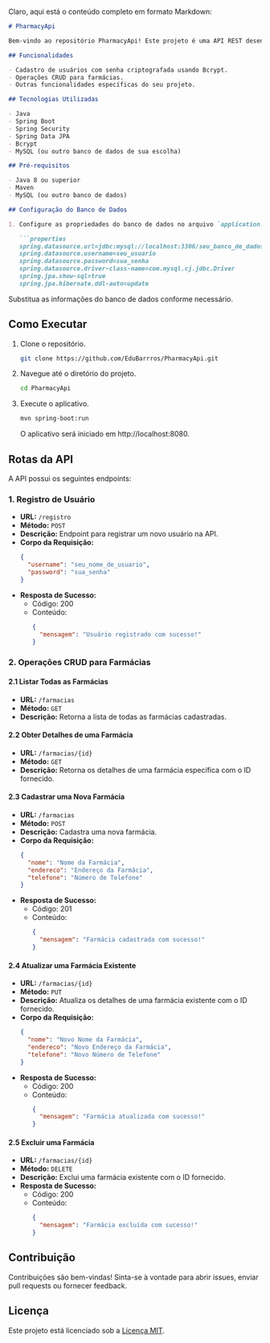 Claro, aqui está o conteúdo completo em formato Markdown:

```markdown
# PharmacyApi

Bem-vindo ao repositório PharmacyApi! Este projeto é uma API REST desenvolvida com Spring Boot para gerenciar informações de farmácias.

## Funcionalidades

- Cadastro de usuários com senha criptografada usando Bcrypt.
- Operações CRUD para farmácias.
- Outras funcionalidades específicas do seu projeto.

## Tecnologias Utilizadas

- Java
- Spring Boot
- Spring Security
- Spring Data JPA
- Bcrypt
- MySQL (ou outro banco de dados de sua escolha)

## Pré-requisitos

- Java 8 ou superior
- Maven
- MySQL (ou outro banco de dados)

## Configuração do Banco de Dados

1. Configure as propriedades do banco de dados no arquivo `application.properties`.

   ```properties
   spring.datasource.url=jdbc:mysql://localhost:3306/seu_banco_de_dados
   spring.datasource.username=seu_usuario
   spring.datasource.password=sua_senha
   spring.datasource.driver-class-name=com.mysql.cj.jdbc.Driver
   spring.jpa.show-sql=true
   spring.jpa.hibernate.ddl-auto=update
   ```

   Substitua as informações do banco de dados conforme necessário.

## Como Executar

1. Clone o repositório.

   ```bash
   git clone https://github.com/EduBarrros/PharmacyApi.git
   ```

2. Navegue até o diretório do projeto.

   ```bash
   cd PharmacyApi
   ```

3. Execute o aplicativo.

   ```bash
   mvn spring-boot:run
   ```

   O aplicativo será iniciado em http://localhost:8080.

## Rotas da API

A API possui os seguintes endpoints:

### 1. Registro de Usuário

- **URL:** `/registro`
- **Método:** `POST`
- **Descrição:** Endpoint para registrar um novo usuário na API.
- **Corpo da Requisição:**
  ```json
  {
    "username": "seu_nome_de_usuario",
    "password": "sua_senha"
  }
  ```
- **Resposta de Sucesso:**
  - Código: 200
  - Conteúdo:
    ```json
    {
      "mensagem": "Usuário registrado com sucesso!"
    }
    ```

### 2. Operações CRUD para Farmácias

#### 2.1 Listar Todas as Farmácias

- **URL:** `/farmacias`
- **Método:** `GET`
- **Descrição:** Retorna a lista de todas as farmácias cadastradas.

#### 2.2 Obter Detalhes de uma Farmácia

- **URL:** `/farmacias/{id}`
- **Método:** `GET`
- **Descrição:** Retorna os detalhes de uma farmácia específica com o ID fornecido.

#### 2.3 Cadastrar uma Nova Farmácia

- **URL:** `/farmacias`
- **Método:** `POST`
- **Descrição:** Cadastra uma nova farmácia.
- **Corpo da Requisição:**
  ```json
  {
    "nome": "Nome da Farmácia",
    "endereco": "Endereço da Farmácia",
    "telefone": "Número de Telefone"
  }
  ```
- **Resposta de Sucesso:**
  - Código: 201
  - Conteúdo:
    ```json
    {
      "mensagem": "Farmácia cadastrada com sucesso!"
    }
    ```

#### 2.4 Atualizar uma Farmácia Existente

- **URL:** `/farmacias/{id}`
- **Método:** `PUT`
- **Descrição:** Atualiza os detalhes de uma farmácia existente com o ID fornecido.
- **Corpo da Requisição:**
  ```json
  {
    "nome": "Novo Nome da Farmácia",
    "endereco": "Novo Endereço da Farmácia",
    "telefone": "Novo Número de Telefone"
  }
  ```
- **Resposta de Sucesso:**
  - Código: 200
  - Conteúdo:
    ```json
    {
      "mensagem": "Farmácia atualizada com sucesso!"
    }
    ```

#### 2.5 Excluir uma Farmácia

- **URL:** `/farmacias/{id}`
- **Método:** `DELETE`
- **Descrição:** Exclui uma farmácia existente com o ID fornecido.
- **Resposta de Sucesso:**
  - Código: 200
  - Conteúdo:
    ```json
    {
      "mensagem": "Farmácia excluída com sucesso!"
    }
    ```

## Contribuição

Contribuições são bem-vindas! Sinta-se à vontade para abrir issues, enviar pull requests ou fornecer feedback.

## Licença

Este projeto está licenciado sob a [Licença MIT](LICENSE).
```
